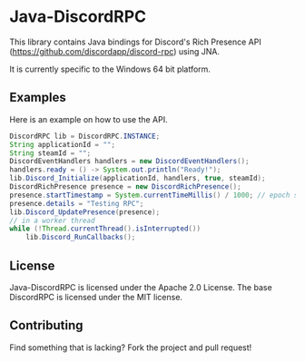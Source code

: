 # Java-DiscordRPC

This library contains Java bindings for Discord's Rich Presence API (https://github.com/discordapp/discord-rpc) using JNA. 

It is currently specific to the Windows 64 bit platform.

## Examples
Here is an example on how to use the API.

```java
DiscordRPC lib = DiscordRPC.INSTANCE;
String applicationId = "";
String steamId = "";
DiscordEventHandlers handlers = new DiscordEventHandlers();
handlers.ready = () -> System.out.println("Ready!");
lib.Discord_Initialize(applicationId, handlers, true, steamId);
DiscordRichPresence presence = new DiscordRichPresence();
presence.startTimestamp = System.currentTimeMillis() / 1000; // epoch second
presence.details = "Testing RPC";
lib.Discord_UpdatePresence(presence);
// in a worker thread
while (!Thread.currentThread().isInterrupted())
    lib.Discord_RunCallbacks();
```

## License
Java-DiscordRPC is licensed under the Apache 2.0 License. The base DiscordRPC is licensed under the MIT license.

## Contributing
Find something that is lacking? Fork the project and pull request!
